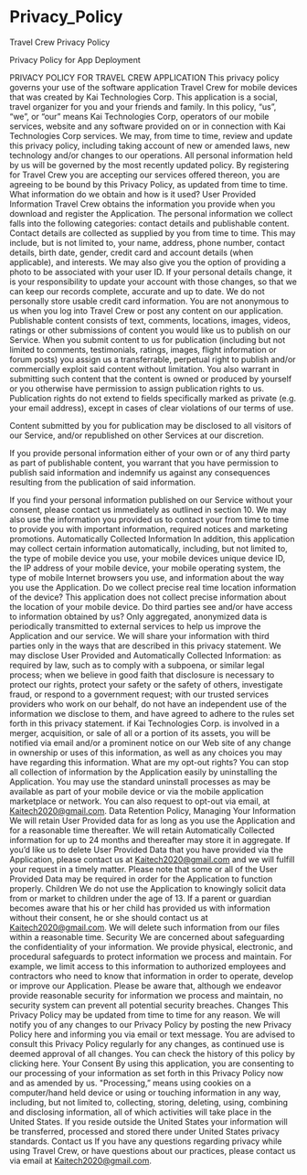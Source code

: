 # Privacy_Policy
Travel Crew Privacy Policy

Privacy Policy for App Deployment

PRIVACY POLICY FOR TRAVEL CREW APPLICATION This privacy policy governs your use of the software application Travel Crew for mobile devices that was created by Kai Technologies Corp. This application is a social, travel organizer for you and your friends and family. In this policy, “us”, “we”, or “our” means Kai Technologies Corp, operators of our mobile services, website and any software provided on or in connection with Kai Technologies Corp services. We may, from time to time, review and update this privacy policy, including taking account of new or amended laws, new technology and/or changes to our operations. All personal information held by us will be governed by the most recently updated policy. By registering for Travel Crew you are accepting our services offered thereon, you are agreeing to be bound by this Privacy Policy, as updated from time to time.   What information do we obtain and how is it used? User Provided Information  Travel Crew obtains the information you provide when you download and register the Application. The personal information we collect falls into the following categories: contact details and publishable content. Contact details are collected as supplied by you from time to time. This may include, but is not limited to, your name, address, phone number, contact details, birth date, gender, credit card and account details (when applicable), and interests. We may also give you the option of providing a photo to be associated with your user ID. If your personal details change, it is your responsibility to update your account with those changes, so that we can keep our records complete, accurate and up to date. We do not personally store usable credit card information. You are not anonymous to us when you log into Travel Crew or post any content on our application. Publishable content consists of text, comments, locations, images, videos, ratings or other submissions of content you would like us to publish on our Service. When you submit content to us for publication (including but not limited to comments, testimonials, ratings, images, flight information or forum posts) you assign us a transferrable, perpetual right to publish and/or commercially exploit said content without limitation. You also warrant in submitting such content that the content is owned or produced by yourself or you otherwise have permission to assign publication rights to us. Publication rights do not extend to fields specifically marked as private (e.g. your email address), except in cases of clear violations of our terms of use.

Content submitted by you for publication may be disclosed to all visitors of our Service, and/or republished on other Services at our discretion.

If you provide personal information either of your own or of any third party as part of publishable content, you warrant that you have permission to publish said information and indemnify us against any consequences resulting from the publication of said information.

If you find your personal information published on our Service without your consent, please contact us immediately as outlined in section 10. We may also use the information you provided us to contact your from time to time to provide you with important information, required notices and marketing promotions. Automatically Collected Information    In addition, this application may collect certain information automatically, including, but not limited to, the type of mobile device you use, your mobile devices unique device ID, the IP address of your mobile device, your mobile operating system, the type of mobile Internet browsers you use, and information about the way you use the Application.    Do we collect precise real time location information of the device? This application does not collect precise information about the location of your mobile device.    Do third parties see and/or have access to information obtained by us? Only aggregated, anonymized data is periodically transmitted to external services to help us improve the Application and our service. We will share your information with third parties only in the ways that are described in this privacy statement. We may disclose User Provided and Automatically Collected Information: as required by law, such as to comply with a subpoena, or similar legal process; when we believe in good faith that disclosure is necessary to protect our rights, protect your safety or the safety of others, investigate fraud, or respond to a government request; with our trusted services providers who work on our behalf, do not have an independent use of the information we disclose to them, and have agreed to adhere to the rules set forth in this privacy statement. if Kai Technologies Corp. is involved in a merger, acquisition, or sale of all or a portion of its assets, you will be notified via email and/or a prominent notice on our Web site of any change in ownership or uses of this information, as well as any choices you may have regarding this information.   What are my opt-out rights? You can stop all collection of information by the Application easily by uninstalling the Application. You may use the standard uninstall processes as may be available as part of your mobile device or via the mobile application marketplace or network. You can also request to opt-out via email, at Kaitech2020@gmail.com.   Data Retention Policy, Managing Your Information We will retain User Provided data for as long as you use the Application and for a reasonable time thereafter. We will retain Automatically Collected information for up to 24 months and thereafter may store it in aggregate. If you’d like us to delete User Provided Data that you have provided via the Application, please contact us at Kaitech2020@gmail.com and we will fulfill your request in a timely matter. Please note that some or all of the User Provided Data may be required in order for the Application to function properly.   Children We do not use the Application to knowingly solicit data from or market to children under the age of 13. If a parent or guardian becomes aware that his or her child has provided us with information without their consent, he or she should contact us at Kaitech2020@gmail.com. We will delete such information from our files within a reasonable time.   Security We are concerned about safeguarding the confidentiality of your information. We provide physical, electronic, and procedural safeguards to protect information we process and maintain. For example, we limit access to this information to authorized employees and contractors who need to know that information in order to operate, develop or improve our Application. Please be aware that, although we endeavor provide reasonable security for information we process and maintain, no security system can prevent all potential security breaches.   Changes This Privacy Policy may be updated from time to time for any reason. We will notify you of any changes to our Privacy Policy by posting the new Privacy Policy here and informing you via email or text message. You are advised to consult this Privacy Policy regularly for any changes, as continued use is deemed approval of all changes. You can check the history of this policy by clicking here.   Your Consent By using this application, you are consenting to our processing of your information as set forth in this Privacy Policy now and as amended by us. "Processing,” means using cookies on a computer/hand held device or using or touching information in any way, including, but not limited to, collecting, storing, deleting, using, combining and disclosing information, all of which activities will take place in the United States. If you reside outside the United States your information will be transferred, processed and stored there under United States privacy standards.    Contact us If you have any questions regarding privacy while using Travel Crew, or have questions about our practices, please contact us via email at Kaitech2020@gmail.com.
